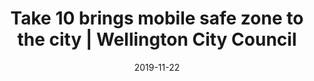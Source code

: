 ---
title: Take 10 brings mobile safe zone to the city | Wellington City Council
url: https://wellington.govt.nz/news-and-events/news-and-information/our-wellington/2019/11/take-10
date: 2019-11-22
---
